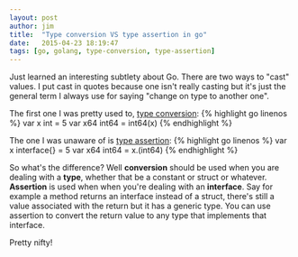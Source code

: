 ```yaml
---
layout: post
author: jim
title:  "Type conversion VS type assertion in go"
date:   2015-04-23 18:19:47
tags: [go, golang, type-conversion, type-assertion]
---
```


Just learned an interesting subtlety about Go. There are two ways to "cast" values. I put cast in quotes because one isn't really casting but it's just the general term I always use for saying "change on type to another one".

The first one I was pretty used to, [type conversion][conversion]:
{% highlight go linenos %}
var x int = 5
var x64 int64 = int64(x)
{% endhighlight %}

The one I was unaware of is [type assertion][assertion]:
{% highlight go linenos %}
var x interface{} = 5
var x64 int64 = x.(int64)
{% endhighlight %}

So what's the difference? Well **conversion** should be used when you are dealing with a **type**, whether that be a constant or struct or whatever. **Assertion** is used when when you're dealing with an **interface**. Say for example a method returns an interface instead of a struct, there's still a value associated with the return but it has a generic type. You can use assertion to convert the return value to any type that implements that interface.

Pretty nifty!

[conversion]: http://golang.org/ref/spec#Conversions
[assertion]: http://golang.org/ref/spec#Type_assertions
